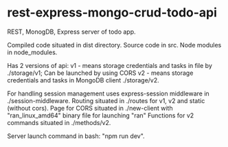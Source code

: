 # rest-express-mongo-crud-todo-api

REST, MonogDB, Express server of todo app.

Compiled code situated in dist directory. Source code in src. Node modules in node_modules.

Has 2 versions of api:
v1 - means storage credentials and tasks in file by ./storage/v1; Can be launched by using CORS
v2 - means storage credentials and tasks in MongoDB client ./storage/v2.

For handling session management uses express-session middleware in ./session-middleware.
Routing situated in ./routes  for v1, v2 and static (without cors).
Page for CORS situated in ./new-client with "ran_linux_amd64" binary file for launching "ran"
Functions for v2 commands situated in ./methods/v2.

Server launch command in bash: "npm run dev".
